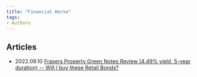 ```yaml
---
title: "Financial Horse"
tags:
- Authors
---
```

## Articles
- 2022.09.10 [Frasers Property Green Notes Review (4.49% yield, 5-year duration) -- Will I buy these Retail Bonds?](notes/A_Frasers%20Property%20Green%20Notes%20Review.md)